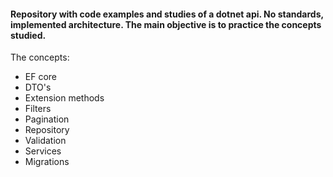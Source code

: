 #### Repository with code examples and studies of a dotnet api. No standards, implemented architecture. The main objective is to practice the concepts studied.

The concepts:

- EF core
- DTO's
- Extension methods
- Filters
- Pagination
- Repository
- Validation
- Services
- Migrations
